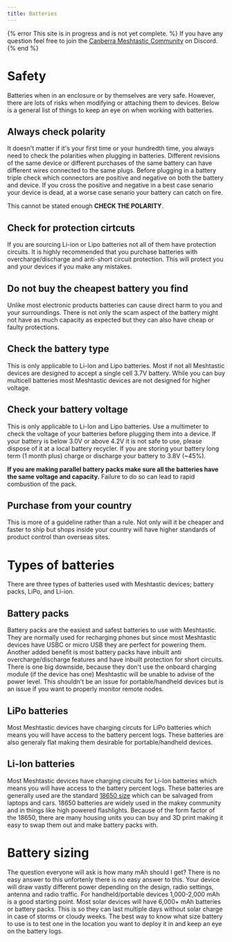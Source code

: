 ```yaml
---
title: Batteries
---
```

{% error This site is in progress and is not yet complete. %}
If you have any question feel free to join the [Canberra Meshtastic Community](https://discord.com/invite/4QgFsuaC3Z) on Discord.
{% end %}

# Safety
Batteries when in an enclosure or by themselves are very safe.
However, there are lots of risks when modifying or attaching them to devices.
Below is a general list of things to keep an eye on when working with batteries.

## Always check polarity
It doesn't matter if it's your first time or your hundredth time, you always need to check the polarities when plugging in batteries.
Different revisions of the same device or different purchases of the same battery can have different wires connected to the same plugs.
Before plugging in a battery triple check which connectors are positive and negative on both the battery and device.
If you cross the positive and negative in a best case senario your device is dead, at a worse case senario your battery can catch on fire.

This cannot be stated enough **CHECK THE POLARITY**.

## Check for protection cirtcuts
If you are sourcing Li-ion or Lipo batteries not all of them have protection circuits.
It is highly recommended that you purchase batteries with overcharge/discharge and anti-short circuit protection.
This will protect you and your devices if you make any mistakes.

## Do not buy the cheapest battery you find
Unlike most electronic products batteries can cause direct harm to you and your surroundings.
There is not only the scam aspect of the battery might not have as much capacity as expected but they can also have cheap or faulty protections.

## Check the battery type
This is only applicable to Li-Ion and Lipo batteries.
Most if not all Meshtastic devices are designed to accept a single cell 3.7V battery.
While you can buy multicell batteries most Meshtastic devices are not designed for higher voltage.

## Check your battery voltage
This is only applicable to Li-Ion and Lipo batteries.
Use a multimeter to check the voltage of your batteries before plugging them into a device.
If your battery is below 3.0V or above 4.2V it is not safe to use, please dispose of it at a local battery recycler.
If you are storing your battery long term (1 month plus) charge or discharge your battery to 3.8V (~45%).

**If you are making parallel battery packs make sure all the batteries have the same voltage and capacity.**
Failure to do so can lead to rapid combustion of the pack.

## Purchase from your country
This is more of a guideline rather than a rule.
Not only will it be cheaper and faster to ship but shops inside your country will have higher standards of product control than overseas sites.

# Types of batteries
There are three types of batteries used with Meshtastic devices; battery packs, LiPo, and Li-ion.

## Battery packs
Battery packs are the easiest and safest batteries to use with Meshtastic.
They are normally used for recharging phones but since most Meshtastic devices have USBC or micro USB they are perfect for powering them.
Another added benefit is most battery packs have inbuilt anti overcharge/discharge features and have inbuilt protection for short circuits.
There is one big downside, because they don't use the onboard charging module (if the device has one) Meshtastic will be unable to advise of the power level.
This shouldn't be an issue for portable/handheld devices but is an issue if you want to properly monitor remote nodes.


## LiPo batteries
Most Meshtastic devices have charging circuts for LiPo batteries which means you will have access to the battery percent logs.
These batteries are also generaly flat making them desirable for portable/handheld devices.

## Li-Ion batteries
Most Meshtastic devices have charging circuits for Li-Ion batteries which means you will have access to the battery percent logs.
These batteries are generally used are the standard [18650 size](https://en.wikipedia.org/wiki/18650_battery) which can be salvaged from laptops and cars.
18650 batteries are widely used in the makey community and in things like high powered flashlights.
Because of the form factor of the 18650, there are many housing units you can buy and 3D print making it easy to swap them out and make battery packs with.

# Battery sizing
The question everyone will ask is how many mAh should I get?
There is no easy answer to this unfortenly there is no easy answer to this.
Your device will draw vastly different power depending on the design, radio settings, antenna and radio traffic.
For handheld/portable devices 1,000-2,000 mAh is a good starting point.
Most solar devices will have 6,000+ mAh batteries or battery packs.
This is so they can last multiple days without solar charge in case of storms or cloudy weeks.
The best way to know what size battery to use is to test one in the location you want to deploy it in and keep an eye on the battery logs.
